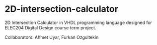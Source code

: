 # 2D-intersection-calculator

2D Intersection Calculator in VHDL programming language designed for ELEC204 Digital Design course term project. 

Collaborators: Ahmet Uyar, Furkan Ozgultekin

